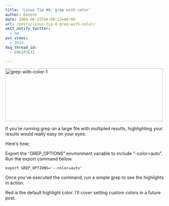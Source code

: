```yaml
---
title: 'Linux Tip #8: grep with color'
author: Danesh
date: 2009-06-23T00:00:23+00:00
url: /posts/linux-tip-8-grep-with-color/
aktt_notify_twitter:
  - no
pvc_views:
  - 3914
dsq_thread_id:
  - 896207632

---
```

[<img loading="lazy" class="alignnone size-medium wp-image-1530" title="grep-with-color-1" src="/wp-content/uploads/2009/06/grep-with-color-1-500x168.png" alt="grep-with-color-1" width="500" height="168" srcset="/wp-content/uploads/2009/06/grep-with-color-1-500x168.png 500w, /wp-content/uploads/2009/06/grep-with-color-1.png 831w" sizes="(max-width: 500px) 100vw, 500px" />][1]

If you&#8217;re running grep on a large file with multipled results, highlighting your results would really easy on your eyes.

Here&#8217;s how;

Export the &#8220;GREP_OPTIONS&#8221; environment variable to include &#8220;&#8211;color=auto&#8221;. Run the export command below.

`export GREP_OPTIONS='--color=auto'`

Once you&#8217;ve executed the command, run a simple grep to see the highlights in action.

Red is the default highlight color. I&#8217;ll cover setting custom colors in a future post.

 [1]: /wp-content/uploads/2009/06/grep-with-color-1.png
